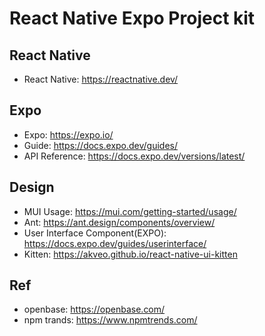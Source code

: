 # React Native Expo Project kit

## React Native

- React Native: https://reactnative.dev/

## Expo

- Expo: https://expo.io/
- Guide: https://docs.expo.dev/guides/
- API Reference: https://docs.expo.dev/versions/latest/

## Design

- MUI Usage: https://mui.com/getting-started/usage/
- Ant: https://ant.design/components/overview/
- User Interface Component(EXPO): https://docs.expo.dev/guides/userinterface/
- Kitten: https://akveo.github.io/react-native-ui-kitten

## Ref

- openbase: https://openbase.com/
- npm trands: https://www.npmtrends.com/
